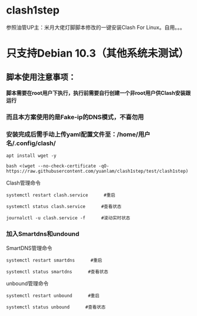 # clash1step
参照油管UP主：米月大佬灯脚脚本修改的一键安装Clash For Linux。自用。。。

# 只支持Debian 10.3（其他系统未测试）

## 脚本使用注意事项：

#### 脚本需要在root用户下执行，执行前需要自行创建一个非root用户供Clash安装跟运行

### 而且本方案使用的是Fake-ip的DNS模式，不喜勿用

### 安装完成后需手动上传yaml配置文件至：/home/用户名/.config/clash/

```
apt install wget -y
```

```
bash <(wget --no-check-certificate -qO- https://raw.githubusercontent.com/yuanlam/clash1step/test/clash1step)
```
Clash管理命令
```
systemctl restart clash.service      #重启

systemctl status clash.service      #查看状态

journalctl -u clash.service -f      #滚动实时状态
```

### 加入Smartdns和undound

SmartDNS管理命令
```
systemctl restart smartdns      #重启

systemctl status smartdns      #查看状态
```
unbound管理命令
```
systemctl restart unbound      #重启

systemctl status unbound      #查看状态
```

